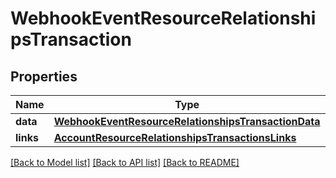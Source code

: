 # WebhookEventResourceRelationshipsTransaction

## Properties
Name | Type | Description | Notes
------------ | ------------- | ------------- | -------------
**data** | [**WebhookEventResourceRelationshipsTransactionData**](WebhookEventResourceRelationshipsTransactionData.md) |  | 
**links** | [**AccountResourceRelationshipsTransactionsLinks**](AccountResourceRelationshipsTransactionsLinks.md) |  | [optional] 

[[Back to Model list]](../README.md#documentation-for-models) [[Back to API list]](../README.md#documentation-for-api-endpoints) [[Back to README]](../README.md)

